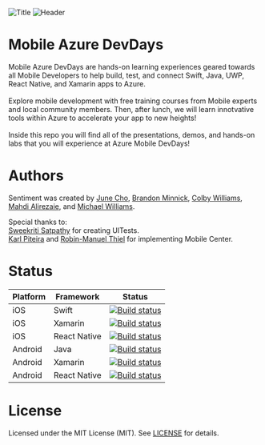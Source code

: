![Title](https://azuredevdays.blob.core.windows.net/images/_MobileAzureDevDaysLogo.png)
![Header](https://github.com/jCho23/MobileAzureDevDays/blob/master/_Resources/Images/Header.gif)

# Mobile Azure DevDays
Mobile Azure DevDays are hands-on learning experiences geared towards all Mobile Developers to help build, test, and connect Swift, Java, UWP, React Native, and Xamarin apps to Azure.
<br>
<br>
Explore mobile development with free training courses from Mobile experts and local community members. 
Then, after lunch, we will learn innotvative tools within Azure to accelerate your app to new heights! 
<br>
<br>
Inside this repo you will find all of the presentations, demos, and hands-on labs that you will experience at Azure Mobile DevDays!

# Authors
Sentiment was created by [June Cho](http://bit.ly/2zoIg8f), [Brandon Minnick](http://bit.ly/2gkdXee), [Colby Williams](http://bit.ly/2z9q55A), [Mahdi Alirezaie](http://bit.ly/2yq3vJ5), and [Michael Williams](http://bit.ly/2wWT7Fb).

Special thanks to:
<br>
[Sweekriti Satpathy](http://bit.ly/2xHrUdM) for creating UITests.  
[Karl Piteira](https://github.com/kpiteira) and [Robin-Manuel Thiel](http://bit.ly/2zomd1u) for implementing Mobile Center.

# Status

| Platform | Framework | Status
| - | - | - |
| iOS | Swift | [![Build status](https://build.mobile.azure.com/v0.1/apps/39afb657-cd03-4ef5-b1df-779a08a4503d/branches/master/badge)](https://mobile.azure.com) |
| iOS | Xamarin | [![Build status](https://build.mobile.azure.com/v0.1/apps/60871d53-8cf5-4934-8c72-e434a98611e8/branches/master/badge)](https://mobile.azure.com) |
| iOS | React Native | [![Build status](https://build.mobile.azure.com/v0.1/apps/a5058410-58af-45ce-a9de-b7c3cfd13d18/branches/master/badge)](https://mobile.azure.com) |
| Android | Java | [![Build status](https://build.mobile.azure.com/v0.1/apps/0f0c7941-8e98-437a-99b1-ca16467f35fb/branches/master/badge)](https://mobile.azure.com) |
| Android | Xamarin | [![Build status](https://build.mobile.azure.com/v0.1/apps/2d0424d5-7fc6-40e5-b1e1-5228c37bedb8/branches/master/badge)](https://mobile.azure.com) |
| Android | React Native | [![Build status](https://build.mobile.azure.com/v0.1/apps/c55fa7b8-5174-449e-abf8-5fcff75ccd83/branches/master/badge)](https://mobile.azure.com) |


# License 
Licensed under the MIT License (MIT). See [LICENSE](http://bit.ly/2yLz5ly) for details.
